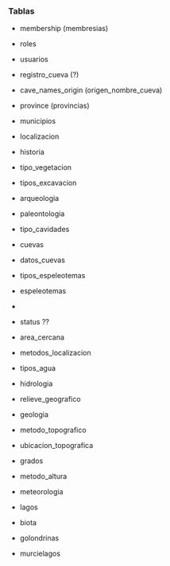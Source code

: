 ### Tablas

- membership (membresias)
- roles
- usuarios

- registro_cueva (?)
- cave_names_origin (origen_nombre_cueva)

- province (provincias)
- municipios
- localizacion

- historia

- tipo_vegetacion

- tipos_excavacion
- arqueologia
- paleontologia

- tipo_cavidades
- cuevas
- datos_cuevas
- tipos_espeleotemas
- espeleotemas
- 
- status ??
- area_cercana
- metodos_localizacion

- tipos_agua
- hidrologia
- relieve_geografico
- geologia
- metodo_topografico
- ubicacion_topografica
- grados
- metodo_altura
- meteorologia
- lagos

- biota
- golondrinas
- murcielagos
